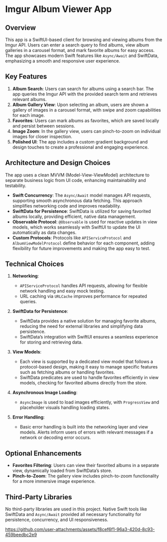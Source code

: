 # Imgur Album Viewer App

## Overview

This app is a SwiftUI-based client for browsing and viewing albums from the Imgur API. Users can enter a search query to find albums, view album galleries in a carousel format, and mark favorite albums for easy access. The app showcases modern Swift features like `Async/Await` and SwiftData, emphasizing a smooth and responsive user experience.

## Key Features

1. **Album Search**: Users can search for albums using a search bar. The app queries the Imgur API with the provided search term and retrieves relevant albums.
2. **Album Gallery View**: Upon selecting an album, users are shown a gallery of images in a carousel format, with swipe and zoom capabilities for each image.
3. **Favorites**: Users can mark albums as favorites, which are saved locally and persist between sessions.
4. **Image Zoom**: In the gallery view, users can pinch-to-zoom on individual images for closer inspection.
5. **Polished UI**: The app includes a custom gradient background and design touches to create a professional and engaging experience.

## Architecture and Design Choices

The app uses a clean MVVM (Model-View-ViewModel) architecture to separate business logic from UI code, enhancing maintainability and testability.

- **Swift Concurrency**: The `Async/Await` model manages API requests, supporting smooth asynchronous data fetching. This approach simplifies networking code and improves readability.
- **SwiftData for Persistence**: SwiftData is utilized for saving favorited albums locally, providing efficient, native data management.
- **Observable Protocol**: `@Observable` is used for reactive updates in view models, which works seamlessly with SwiftUI to update the UI automatically as data changes.
- **Custom Protocols**: Protocols like `APIServiceProtocol` and `AlbumViewModelProtocol` define behavior for each component, adding flexibility for future improvements and making the app easy to test.

## Technical Choices

1. **Networking**: 
    - `APIServiceProtocol` handles API requests, allowing for flexible network handling and easy mock testing.
    - URL caching via `URLCache` improves performance for repeated queries.

2. **SwiftData for Persistence**:
    - SwiftData provides a native solution for managing favorite albums, reducing the need for external libraries and simplifying data persistence.
    - SwiftData’s integration with SwiftUI ensures a seamless experience for storing and retrieving data.

3. **View Models**:
    - Each view is supported by a dedicated view model that follows a protocol-based design, making it easy to manage specific features such as fetching albums or handling favorites.
    - SwiftData predicates are used to handle favorites efficiently in view models, checking for favorited albums directly from the store.

4. **Asynchronous Image Loading**:
    - `AsyncImage` is used to load images efficiently, with `ProgressView` and placeholder visuals handling loading states.

5. **Error Handling**:
    - Basic error handling is built into the networking layer and view models. Alerts inform users of errors with relevant messages if a network or decoding error occurs.

## Optional Enhancements

- **Favorites Filtering**: Users can view their favorited albums in a separate view, dynamically loaded from SwiftData’s store.
- **Pinch-to-Zoom**: The gallery view includes pinch-to-zoom functionality for a more immersive image experience.

## Third-Party Libraries

No third-party libraries are used in this project. Native Swift tools like SwiftData and `Async/Await` provided all necessary functionality for persistence, concurrency, and UI responsiveness.




https://github.com/user-attachments/assets/f8cef6f1-96a3-420d-8c93-459beedbc2e9

